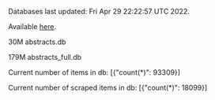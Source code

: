 Databases last updated: Fri Apr 29 22:22:57 UTC 2022. 

Available [here](https://github.com/cbeauhilton/ash-db/releases).


30M	abstracts.db

179M	abstracts_full.db

Current number of items in db:
[{"count(*)": 93309}]

Current number of scraped items in db:
[{"count(*)": 18099}]
